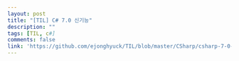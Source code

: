 ```yaml
---
layout: post
title: "[TIL] C# 7.0 신기능"
description: ""
tags: [TIL, c#]
comments: false
link: 'https://github.com/ejonghyuck/TIL/blob/master/CSharp/csharp-7-0-new-features.md'
---
```

